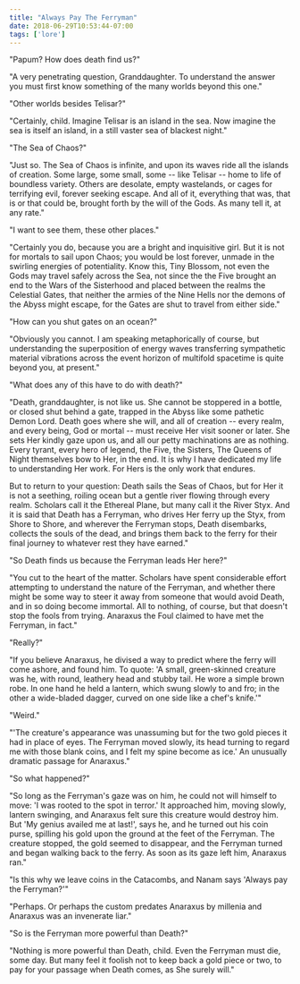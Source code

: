 ```yaml
---
title: "Always Pay The Ferryman"
date: 2018-06-29T10:53:44-07:00
tags: ['lore']
---
```


"Papum? How does death find us?"

"A very penetrating question, Granddaughter. To understand the answer you must first know something of the many worlds beyond this one."

"Other worlds besides Telisar?"

"Certainly, child. Imagine Telisar is an island in the sea. Now imagine the sea is itself an island, in a still vaster sea of blackest night."

"The Sea of Chaos?"

"Just so. The Sea of Chaos is infinite, and upon its waves ride all the islands of creation. Some large, some small, some -- like Telisar -- home to life of boundless variety. Others are desolate, empty wastelands, or cages for terrifying evil, forever seeking escape. And all of it, everything that was, that is or that could be, brought forth by the will of the Gods. As many tell it, at any rate."

"I want to see them, these other places."

"Certainly you do, because you are a bright and inquisitive girl. But it is not for mortals to sail upon Chaos; you would be lost forever, unmade in the swirling energies of potentiality. Know this, Tiny Blossom, not even the Gods may travel safely across the Sea, not since the the Five brought an end to the Wars of the Sisterhood and placed between the realms the Celestial Gates, that neither the armies of the Nine Hells nor the demons of the Abyss might escape, for the Gates are shut to travel from either side."

"How can you shut gates on an ocean?"

"Obviously you cannot. I am speaking metaphorically of course, but understanding the superposition of energy waves transferring sympathetic material vibrations across the event horizon of multifold spacetime is quite beyond you, at present."

"What does any of this have to do with death?"

"Death, granddaughter, is not like us. She cannot be stoppered in a bottle, or closed shut behind a gate, trapped in the Abyss like some pathetic Demon Lord. Death goes where she will, and all of creation -- every realm, and every being, God or mortal -- must receive Her visit sooner or later.  She sets Her kindly gaze upon us, and all our petty machinations are as nothing. Every tyrant, every hero of legend, the Five, the Sisters, The Queens of Night themselves bow to Her, in the end. It is why I have dedicated my life to understanding Her work. For Hers is the only work that endures.

But to return to your question: Death sails the Seas of Chaos, but for Her it is not a seething, roiling ocean but a gentle river flowing through every realm. Scholars call it the Ethereal Plane, but many call it the River Styx. And it is said that Death has a Ferryman, who drives Her ferry up the Styx, from Shore to Shore, and wherever the Ferryman stops, Death disembarks, collects the souls of the dead, and brings them back to the ferry for their final journey to whatever rest they have earned."

"So Death finds us because the Ferryman leads Her here?"

"You cut to the heart of the matter. Scholars have spent considerable effort attempting to understand the nature of the Ferryman, and whether there might be some way to steer it away from someone that would avoid Death, and in so doing become immortal. All to nothing, of course, but that doesn't stop the fools from trying. Anaraxus the Foul claimed to have met the Ferryman, in fact."

"Really?"

"If you believe Anaraxus, he divised a way to predict where the ferry will come ashore, and found him. To quote: 'A small, green-skinned creature was he, with round, leathery head and stubby tail. He wore a simple brown robe. In one hand he held a lantern, which swung slowly to and fro; in the other a wide-bladed dagger, curved on one side like a chef's knife.'"

"Weird."

"'The creature's appearance was unassuming but for the two gold pieces it had in place of eyes. The Ferryman moved slowly, its head turning to regard me with those blank coins, and I felt my spine become as ice.' An unusually dramatic passage for Anaraxus."

"So what happened?"

"So long as the Ferryman's gaze was on him, he could not will himself to move: 'I was rooted to the spot in terror.' It approached him, moving slowly, lantern swinging, and Anaraxus felt sure this creature would destroy him. But 'My genius availed me at last!', says he, and he turned out his coin purse, spilling his gold upon the ground at the feet of the Ferryman. The creature stopped, the gold seemed to disappear, and the Ferryman turned and began walking back to the ferry. As soon as its gaze left him, Anaraxus ran."

"Is this why we leave coins in the Catacombs, and Nanam says 'Always pay the Ferryman?'"

"Perhaps. Or perhaps the custom predates Anaraxus by millenia and Anaraxus was an invenerate liar."

"So is the Ferryman more powerful than Death?"

"Nothing is more powerful than Death, child. Even the Ferryman must die, some day. But many feel it foolish not to keep back a gold piece or two, to pay for your passage when Death comes, as She surely will."
